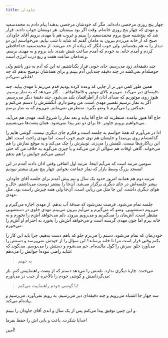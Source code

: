 ```yaml
---
title: جاودان
---
```

چهار پنج روزی مرخصی داده‌اند. مگر که خودشان مرخصی بدهند! پیام دادم به محمدسعید و مهدی که چهار پنج روزی خانه‌ام. وقت اگر بود ببینمتان. هر دویشان جواب دادند. قرار شد که پنج‌شنبه صبح بروم محمدسعید را ببینم و غروب هم با مهدی برویم آقای جاودان. صبح که از خانه می‌زدم بیرون به مامان گفتم که شاید تا شب نیایم. می‌خواستم این دو دیدار را به هم بچسبانم. ولی خوب انگار که زیاده از حد می‌شد. از محمدسعید خداحافظی کردم و آمدم خانه. به خودم که آمدم ساعت شش شده. باید بروم و به مهدی برسم. وعدهٔ‌مان ساعت هفت و ربع درب انرژی است.

چند دقیقه‌ای زود می‌رسم. جای خوبی قرار نگذاشتیم. نه این که آدم به دور باشم ولی حوصله‌ام نمی‌کشد در چند دقیقه چندتایی آدم ببینم و برای همهٔ‌شان توضیح بدهم که چه غلطی نمی‌کنم!

همین طور کمی دور تر از جایی که وعده‌ کرده بودیم قدم می‌زنم تا مهدی بیاید. چند دقیقه‌ای دیر می‌کند. می‌پرم بالای موتور و قام‌قام‌قام... . گاز می‌دهد که به نماز برسیم. هنوز روی موتوریم که صدای اذان از اطرافمان بلند می‌شود. چند دقیقهٔ دیگر می‌رسیم. اگر به نماز نرسیم تقصیر مهدی است. من وضو دارم. انگشترش را دستم می‌کنم و عینکش را می‌گیرم تا وضو بگیرد. منتظرش نمی‌مانم. می‌روم که به نماز برسم.

حاج آقا هنوز نیامده. منتظرند که حاج آقا بیاید و بعد نماز را شروع کنند. مهدی هم می‌آید. می‌خواهیم برویم جلوتر. جا برای دو نفر پیدا نمی‌شود. همان پشت‌ها می‌نشینیم.

ادا در می‌آورم که همهٔ حواسم به جلسه است و فکرم جای دیگری نیست. گوشی هایم را گذاشته‌ام روی بی‌صدا و  جایشان هم توی جیبم خوب است. اما مهدی راحت است. اهل این ریاکاری‌ها نیست. تلفنش را می‌زند. توییترش را چک می‌کند و به موقع نمازش را هم می‌خواند. گاهی اوقات هم سوالی از من می‌کند و یا چیزی می‌گوید به خلاف من که حتی سعی می‌کنم جوابش را هم ندهم!

سومین مرتبه است که می‌آیم اینجا. مرتبه اول اتفاقی وقتی اذان دادند آمدم در این مسجد بزرگ وسط بازار که نماز جماعت بخوانم. چهار پنچ نفری بیشتر نبودیم!

مرتبه دوم هم همانند امروز حدود یک سال و نیم پیش آمدم برای جلسه آقای جاودان. پیشر جلسه‌اش در جای دیگری برگزار می‌شد. آن‌جا را بیشتر دوست می‌داشتم. حال و هوای دیگری داشت. این جا مثل من ریایی است. آن‌جا ولی همه چیزش راست بود. مثل مهدی.

جلسه تمام می‌شود. فرصت نمی‌شود که صدقهٔ آب بدهم. از مهدی اجازه می‌گیرم و می‌روم دستشویی. وضو که می‌گیرم و می‌آیم بیرون می‌بینم مهدی جلوی در دستشویی منتظر است. آش‌مان را می‌گیریم و می‌رویم بیرون. دلم می‌خواهد آش‌م را نخورم و  به خانه ببرم اما چون مهدی گرسنه است و می‌خواهد آش‌ش را بخورد به احترام او آش‌م را می‌خورم.

خودن‌‌مان که تمام می‌شود،  دستم را می‌برم جلو که باهم دست بدهیم. چرا باید این کار را بکنم وقتی قرار است مرا تا خانه برساند؟ این سؤال را از خودش نمی‌پرسد و دستش را می‌آورد جلو. سرش را گول مالیده‌ام. خم می‌شوم و دستش را می‌بوسم. می‌گوید که شاید راضی نبوده! جوابش را می‌دهم:
> به جهنم

می‌خندد. چارهٔ دیگری ندارد.
تلفنش را می‌دهد دستم که از پشت راهنماییش کنم. باز می‌گردانمش و گوشی خودم را بالأخره از جیب در می‌آورم:
> با گوشی خودم راهنماییت می‌کنم!

سه چهار جا اشتباه می‌رویم و چند دقیقه‌ای دیر می‌رسیم. به رویم نمی‌آورد. می‌رسیم و پیاده‌ام می‌کند.

و این چنین توفیق پیدا می‌کنم پس از یک سال و اندی آقای جاودان را ببینم. 

خدایا شکرت. باعث و بانی اش را حفظ بفرما! 

آمین!